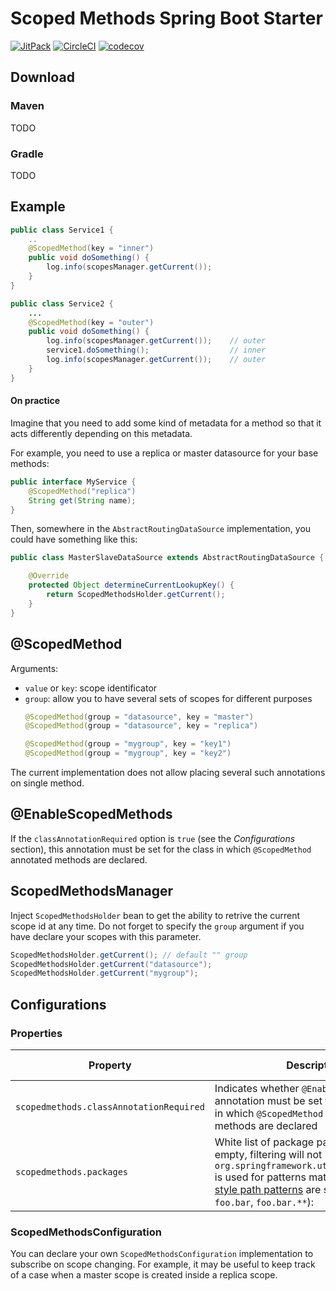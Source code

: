 # Scoped Methods Spring Boot Starter

[![JitPack](https://jitpack.io/v/kshashov/scoped-methods.svg)](https://jitpack.io/#kshashov/scoped-methods)
[![CircleCI](https://circleci.com/gh/kshashov/scoped-methods.svg?style=svg)](https://circleci.com/gh/kshashov/scoped-methods)
[![codecov](https://codecov.io/gh/kshashov/scoped-methods/branch/main/graph/badge.svg?token=QMR9GEVMSN)](https://codecov.io/gh/kshashov/scoped-methods)
## Download
### Maven
TODO
### Gradle
TODO
## Example

```java
public class Service1 {
    ..
    @ScopedMethod(key = "inner")
    public void doSomething() {
        log.info(scopesManager.getCurrent());
    }
}

public class Service2 {
    ...
    @ScopedMethod(key = "outer")
    public void doSomething() {
        log.info(scopesManager.getCurrent());    // outer
        service1.doSomething();                  // inner
        log.info(scopesManager.getCurrent());    // outer
    }
}
```
#### On practice
Imagine that you need to add some kind of metadata for a method so that it acts differently depending on this metadata.
 
For example, you need to use a replica or master datasource for your base methods:
```java
public interface MyService {
    @ScopedMethod("replica")
    String get(String name);
}
```
Then, somewhere in the `AbstractRoutingDataSource` implementation, you could have something like this:
```java
public class MasterSlaveDataSource extends AbstractRoutingDataSource {

    @Override
    protected Object determineCurrentLookupKey() {
        return ScopedMethodsHolder.getCurrent();
    }
}
```

## @ScopedMethod
Arguments:
* `value` or `key`: scope identificator
* `group`: allow you to have several sets of scopes for different purposes
    ```java
    @ScopedMethod(group = "datasource", key = "master")
    @ScopedMethod(group = "datasource", key = "replica")
    
    @ScopedMethod(group = "mygroup", key = "key1")
    @ScopedMethod(group = "mygroup", key = "key2")
    ```
The current implementation does not allow placing several such annotations on single method.

## @EnableScopedMethods
If the `classAnnotationRequired` option is `true` (see the _Configurations_ section), this annotation must be set for the class in which `@ScopedMethod` annotated methods are declared.

## ScopedMethodsManager

Inject `ScopedMethodsHolder` bean to get the ability to retrive the current scope id at any time. Do not forget to specify the `group` argument if you have declare your scopes with this parameter.
```java
ScopedMethodsHolder.getCurrent(); // default "" group
ScopedMethodsHolder.getCurrent("datasource");
ScopedMethodsHolder.getCurrent("mygroup");
```
## Configurations

### Properties
Property | Description | Default value
--- | ---| --- 
|`scopedmethods.classAnnotationRequired`|Indicates whether `@EnableScopedMethods` annotation must be set for the all classes in which `@ScopedMethod` annotated methods are declared|`false`
|`scopedmethods.packages`|White list of package patterns. If the list is empty, filtering will not be performed. `org.springframework.util.AntPathMatcher` is used for patterns matching, so all [Ant-style path patterns](https://docs.spring.io/spring/docs/current/javadoc-api/org/springframework/util/AntPathMatcher.html) are supported (e.g. `foo.bar`, `foo.bar.**`): |`[]`

### ScopedMethodsConfiguration

You can declare your own `ScopedMethodsConfiguration` implementation to subscribe on scope changing. For example, it may be useful to keep track of a case when a master scope is created inside a replica scope.


